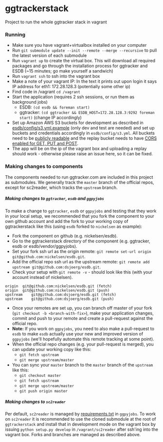 # ggtrackerstack
Project to run the whole ggtracker stack in vagrant

### Running
 * Make sure you have vagrant+virtualbox installed on your computer
 * Run `git submodule update --init --remote --merge --recursive` to pull the latest version of each submodule
 * Run `vagrant up` to create the virtual box. This will download all required packages and go through the installation process for ggtracker and ESDB (~15 minutes; go make yourself a sandwich)
 * Run `vagrant ssh` to ssh into the vagrant box
 * Make a note of your vagrant IP: In the text it prints out upon login it says IP address for eth1: 172.28.128.3 (potentially some other ip)
 * Find code in /vagrant `cd /vagrant`
 * Start the application (requires 2 ssh sessions, or run them as background jobs)
   * ESDB: `(cd esdb && foreman start)`
   * ggtracker: `(cd ggtracker && ESDB_HOST=172.28.128.3:9292 foreman start)` (change IP accordingly)
 * Set up Amazon AWS S3 buckets for development as described in [esdb/config/s3.yml.example](https://github.com/dsjoerg/esdb/blob/master/config/s3.yml.example) (only dev and test are needed) and set up buckets and credentials accordingly in `esdb/config/s3.yml`. All buckets need to be [publicly readable](https://ariejan.net/2010/12/24/public-readable-amazon-s3-bucket-policy/) and the replay bucket needs to have [CORS enabled for GET, PUT and POST](http://docs.aws.amazon.com/AmazonS3/latest/dev/cors.html).
 * The app will be on the ip of the vagrant box and uploading a replay should work - otherwise please raise an issue here, so it can be fixed.

### Making changes to components
The components needed to run ggtracker.com are included in this project as submodules. We generally track the `master` branch of the official repos, except for sc2reader, which tracks the `upstream` branch.

##### Making changes to `ggtracker`, `esdb` and `ggpyjobs`
To make a change to `ggtracker`, `esdb` or `ggpyjobs` and testing that they work in your local setup, we recommended that you fork the component to your own github account and add the fork to your working copy of ggtrackerstack like this (using `esdb` forked to `nickelsen` as example):
 * Fork the component on github (e.g. nickelsen/esdb).
 * Go to the ggtrackerstack directory of the component (e.g. ggtracker, esdb or esdb/vendor/ggpyjobs).
 * Set your fork ssh url as the origin remote: `git remote set-url origin git@github.com:nickelsen/esdb.git`.
 * Add the official repo ssh url as the upstream remote: `git remote add upstream git@github.com:dsjoerg/esdb.git`.
 * Check your setup with `git remote -v` - should look like this (with your account instead of nickelsen).
```
origin  git@github.com:nickelsen/esdb.git (fetch)
origin  git@github.com:nickelsen/esdb.git (push)
upstream    git@github.com:dsjoerg/esdb.git (fetch)
upstream    git@github.com:dsjoerg/esdb.git (push)
```
 * Once your remotes are set up, you can branch off master of your fork (`git checkout -b <branch-with-fix>`), make your application changes, commit and push to your remote and create a pull-request against the official repo.
 * **Note:** If you work on `ggpyjobs`, you need to also make a pull-request to `esdb` to make `esdb` actually use your new and improved version of `ggpyjobs` (we'll hopefully automate this remote tracking at some point).
 * When the official repo changes (e.g. your pull-request is merged), you can update your working copy like this:
   * `git fetch upstream`
   * `git merge upstream/master`
 * You can sync your `master` branch to the `master` branch of the `upstream` like this:
   * `git checkout master`
   * `git fetch upstream`
   * `git merge upstream/master`
   * `git push origin master`

##### Making changes to `sc2reader`
Per default, `sc2reader` is managed by [requirements.txt](https://github.com/dsjoerg/ggpyjobs/blob/master/requirements.txt) in `ggpyjobs`. To work on `sc2reader` it is recommended to use the cloned submodule at the root of `ggtrackerstack` and install that in development mode on the vagrant box by issuing `python setup.py develop` in `/vagrant/sc2reader` after ssh'ing into the vagrant box. Forks and branches are managed as described above.
